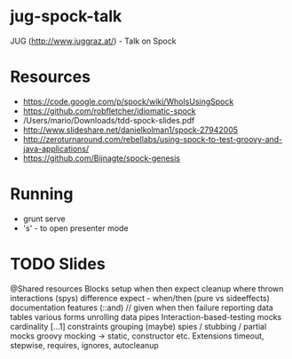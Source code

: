 # jug-spock-talk
JUG (http://www.juggraz.at/) - Talk on Spock

# Resources
- https://code.google.com/p/spock/wiki/WhoIsUsingSpock
- https://github.com/robfletcher/idiomatic-spock
- /Users/mario/Downloads/tdd-spock-slides.pdf
- http://www.slideshare.net/danielkolman1/spock-27942005
- http://zeroturnaround.com/rebellabs/using-spock-to-test-groovy-and-java-applications/
- https://github.com/Bijnagte/spock-genesis

# Running
- grunt serve
- 's' - to open presenter mode

# TODO Slides
 @Shared resources
 Blocks
      setup
      when
      then
      expect
      cleanup
      where
 thrown
 interactions (spys)
 difference expect - when/then (pure vs sideeffects)
 documentation features (::and) // given when then
 failure reporting
 data tables
      various forms
      unrolling
      data pipes
 Interaction-based-testing
      mocks
      cardinality [...1]
      constraints
      grouping (maybe)
      spies / stubbing / partial mocks
      groovy mocking -> static, constructor etc.
 Extensions
      timeout, stepwise, requires, ignores, autocleanup

